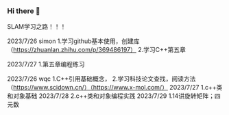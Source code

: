### Hi there 👋

SLAM学习之路！！！

2023/7/26   simon
1.学习github基本使用，创建库 （https://zhuanlan.zhihu.com/p/369486197）
2.学习C++第五章

2023/7/27
1.第五章编程练习

2023/7/26   wqc
1.C++引用基础概念，
2.学习科技论文查找，阅读方法（https://www.scidown.cn/）（https://www.x-mol.com/）
2023/7/27
1.c++类和对象基础
2023/7/28
2.c++类和对象编程实践
2023/7/29
1.14讲旋转矩阵；四元数
